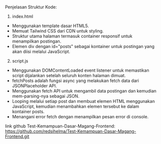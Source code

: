 Penjelasan Struktur Kode:

1. index.html
- Menggunakan template dasar HTML5.
- Memuat Tailwind CSS dari CDN untuk styling.
- Struktur utama halaman termasuk container responsif untuk menampilkan postingan.
- Elemen div dengan id="posts" sebagai kontainer untuk postingan yang akan diisi melalui JavaScript.

2. script.js
- Menggunakan DOMContentLoaded event listener untuk memastikan script dijalankan setelah seluruh konten halaman dimuat.
- fetchPosts adalah fungsi async yang melakukan fetch data dari JSONPlaceholder API.
- Menggunakan fetch API untuk mengambil data postingan dan kemudian mem-parsing-nya sebagai JSON.
- Looping melalui setiap post dan membuat elemen HTML menggunakan JavaScript, kemudian menambahkan elemen tersebut ke dalam kontainer posts.
- Menangani error fetch dengan menampilkan pesan error di console.


link github Test-Kemampuan-Dasar-Magang-Frontend:
https://github.com/redsihelma/Test-Kemampuan-Dasar-Magang-Frontend.git 